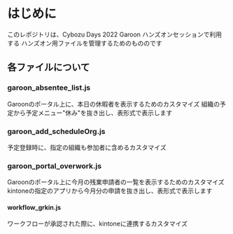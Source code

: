 # はじめに
このレポジトリは、Cybozu Days 2022 Garoon ハンズオンセッションで利用する
ハンズオン用ファイルを管理するためのもののです

## 各ファイルについて
### garoon_absentee_list.js
Garoonのポータル上に、本日の休暇者を表示するためのカスタマイズ
組織の予定から予定メニュー"休み"を抜き出し、表形式で表示します

### garoon_add_scheduleOrg.js
予定登録時に、指定の組織も参加者に含めるカスタマイズ

### garoon_portal_overwork.js
Garoonのポータル上に今月の残業申請者の一覧を表示するためのカスタマイズ
kintoneの指定のアプリから今月分の申請を抜き出し、表形式で表示します

#### workflow_grkin.js
ワークフローが承認された際に、kintoneに連携するカスタマイズ